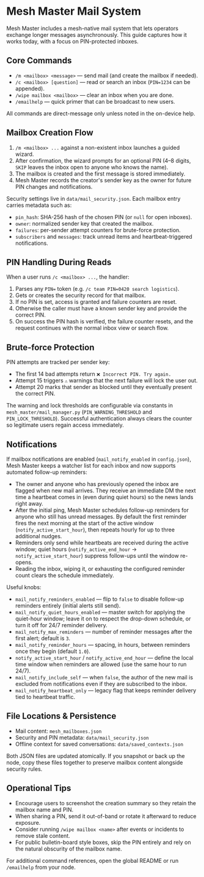 # Mesh Master Mail System

Mesh Master includes a mesh-native mail system that lets operators exchange longer
messages asynchronously. This guide captures how it works today, with a focus on
PIN-protected inboxes.

## Core Commands

- `/m <mailbox> <message>` — send mail (and create the mailbox if needed).
- `/c <mailbox> [question]` — read or search an inbox (`PIN=1234` can be appended).
- `/wipe mailbox <mailbox>` — clear an inbox when you are done.
- `/emailhelp` — quick primer that can be broadcast to new users.

All commands are direct-message only unless noted in the on-device help.

## Mailbox Creation Flow

1. `/m <mailbox> ...` against a non-existent inbox launches a guided wizard.
2. After confirmation, the wizard prompts for an optional PIN (4–8 digits, `SKIP`
   leaves the inbox open to anyone who knows the name).
3. The mailbox is created and the first message is stored immediately.
4. Mesh Master records the creator's sender key as the owner for future PIN
   changes and notifications.

Security settings live in `data/mail_security.json`. Each mailbox entry carries
metadata such as:

- `pin_hash`: SHA-256 hash of the chosen PIN (or `null` for open inboxes).
- `owner`: normalized sender key that created the mailbox.
- `failures`: per-sender attempt counters for brute-force protection.
- `subscribers` and `messages`: track unread items and heartbeat-triggered
  notifications.

## PIN Handling During Reads

When a user runs `/c <mailbox> ...`, the handler:

1. Parses any `PIN=` token (e.g. `/c team PIN=0420 search logistics`).
2. Gets or creates the security record for that mailbox.
3. If no PIN is set, access is granted and failure counters are reset.
4. Otherwise the caller must have a known sender key and provide the correct PIN.
5. On success the PIN hash is verified, the failure counter resets, and the
   request continues with the normal inbox view or search flow.

## Brute-force Protection

PIN attempts are tracked per sender key:

- The first 14 bad attempts return `❌ Incorrect PIN. Try again.`
- Attempt 15 triggers `⚠️` warnings that the next failure will lock the user out.
- Attempt 20 marks that sender as blocked until they eventually present the
  correct PIN.

The warning and lock thresholds are configurable via constants in
`mesh_master/mail_manager.py` (`PIN_WARNING_THRESHOLD` and `PIN_LOCK_THRESHOLD`).
Successful authentication always clears the counter so legitimate users regain
access immediately.

## Notifications

If mailbox notifications are enabled (`mail_notify_enabled` in `config.json`),
Mesh Master keeps a watcher list for each inbox and now supports automated
follow-up reminders:

- The owner and anyone who has previously opened the inbox are flagged when new
  mail arrives. They receive an immediate DM the next time a heartbeat comes in
  (even during quiet hours) so the news lands right away.
- After the initial ping, Mesh Master schedules follow-up reminders for anyone
  who still has unread messages. By default the first reminder fires the next
  morning at the start of the active window (`notify_active_start_hour`), then
  repeats hourly for up to three additional nudges.
- Reminders only send while heartbeats are received during the active window;
  quiet hours (`notify_active_end_hour` → `notify_active_start_hour`) suppress
  follow-ups until the window re-opens.
- Reading the inbox, wiping it, or exhausting the configured reminder count
  clears the schedule immediately.

Useful knobs:

- `mail_notify_reminders_enabled` — flip to `false` to disable follow-up
  reminders entirely (initial alerts still send).
- `mail_notify_quiet_hours_enabled` — master switch for applying the quiet-hour
  window; leave it on to respect the drop-down schedule, or turn it off for
  24/7 reminder delivery.
- `mail_notify_max_reminders` — number of reminder messages after the first
  alert; default is `3`.
- `mail_notify_reminder_hours` — spacing, in hours, between reminders once they
  begin (default `1.0`).
- `notify_active_start_hour` / `notify_active_end_hour` — define the local time
  window when reminders are allowed (use the same hour to run 24/7).
- `mail_notify_include_self` — when `false`, the author of the new mail is
  excluded from notifications even if they are subscribed to the inbox.
- `mail_notify_heartbeat_only` — legacy flag that keeps reminder delivery tied
  to heartbeat traffic.

## File Locations & Persistence

- Mail content: `mesh_mailboxes.json`
- Security and PIN metadata: `data/mail_security.json`
- Offline context for saved conversations: `data/saved_contexts.json`

Both JSON files are updated atomically. If you snapshot or back up the node,
copy these files together to preserve mailbox content alongside security rules.

## Operational Tips

- Encourage users to screenshot the creation summary so they retain the mailbox
  name and PIN.
- When sharing a PIN, send it out-of-band or rotate it afterward to reduce
  exposure.
- Consider running `/wipe mailbox <name>` after events or incidents to remove
  stale content.
- For public bulletin-board style boxes, skip the PIN entirely and rely on the
  natural obscurity of the mailbox name.

For additional command references, open the global README or run `/emailhelp`
from your node.
